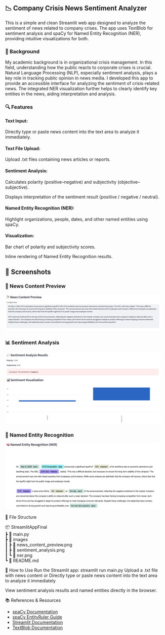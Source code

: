 ## 📉 Company Crisis News Sentiment Analyzer  
This is a simple and clean Streamlit web app designed to analyze the sentiment of news related to company crises. The app uses TextBlob for sentiment analysis and spaCy for Named Entity Recognition (NER), providing intuitive visualizations for both.

### 🧠 Background  
My academic background is in organizational crisis management. In this field, understanding how the public reacts to corporate crises is crucial. Natural Language Processing (NLP), especially sentiment analysis, plays a key role in tracking public opinion in news media. I developed this app to provide an accessible interface for analyzing the sentiment of crisis-related news. The integrated NER visualization further helps to clearly identify key entities in the news, aiding interpretation and analysis.

### 🔍 Features  
#### Text Input: 
Directly type or paste news content into the text area to analyze it immediately.

#### Text File Upload: 
Upload .txt files containing news articles or reports.

#### Sentiment Analysis:

Calculates polarity (positive–negative) and subjectivity (objective–subjective).

Displays interpretation of the sentiment result (positive / negative / neutral).

#### Named Entity Recognition (NER): 
Highlight organizations, people, dates, and other named entities using spaCy.

#### Visualization:

Bar chart of polarity and subjectivity scores.

Inline rendering of Named Entity Recognition results.

## 📸 Screenshots

### 📰 News Content Preview
![News Content Preview](images/News_content_preview.png)
### 📊 Sentiment Analysis
![Sentiment Analysis](images/sentiment_analysis.png)
### 🧠 Named Entity Recognition
![NER](images/NER.png)


📁 File Structure 

📦 StreamlitAppFinal  
 ┣ 📄 main.py  
 ┣ 📁 images  
 ┃ ┣ 📄 news_content_preview.png  
 ┃ ┣ 📄 sentiment_analysis.png  
 ┃ ┗ 📄 ner.png  
 ┗ 📄 README.md  

🚀 How to Use
Run the Streamlit app:
streamlit run main.py
Upload a .txt file with news content or Directly type or paste news content into the text area to analyze it immediately

View sentiment analysis results and named entities directly in the browser.

📚 References & Resources  
- [spaCy Documentation](https://spacy.io/usage)  
- [spaCy EntityRuler Guide](https://spacy.io/usage/rule-based-matching#entityruler)  
- [Streamlit Documentation](https://docs.streamlit.io/)
- [TextBlob Documentation](https://textblob.readthedocs.io/en/dev/)